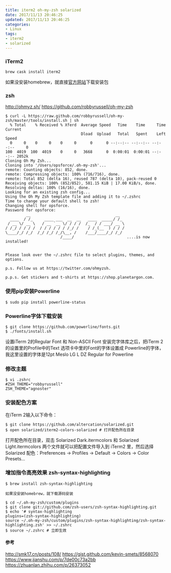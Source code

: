 ```yaml
---
title: iterm2 oh-my-zsh solarized
date: 2017/11/13 20:46:25
updated: 2017/11/13 20:46:25
categories:
- Linux
tags:
- iterm2
- solarized
---
```

### iTerm2
```
brew cask install iterm2
```
如果没安装homebrew，就直接[官方网站](http://iterm2.com/downloads.html)下载安装包

### zsh
http://ohmyz.sh/
https://github.com/robbyrussell/oh-my-zsh
```
$ curl -L https://raw.github.com/robbyrussell/oh-my-zsh/master/tools/install.sh | sh
  % Total    % Received % Xferd  Average Speed   Time    Time     Time  Current
                                 Dload  Upload   Total   Spent    Left  Speed
  0     0    0     0    0     0      0      0 --:--:-- --:--:-- --:--:--     0
100  4019  100  4019    0     0   3668      0  0:00:01  0:00:01 --:--:-- 2052k
Cloning Oh My Zsh...
Cloning into '/Users/opsforce/.oh-my-zsh'...
remote: Counting objects: 852, done.
remote: Compressing objects: 100% (716/716), done.
remote: Total 852 (delta 16), reused 787 (delta 10), pack-reused 0
Receiving objects: 100% (852/852), 581.15 KiB | 17.00 KiB/s, done.
Resolving deltas: 100% (16/16), done.
Looking for an existing zsh config...
Using the Oh My Zsh template file and adding it to ~/.zshrc
Time to change your default shell to zsh!
Changing shell for opsforce.
Password for opsforce:
         __                                     __
  ____  / /_     ____ ___  __  __   ____  _____/ /_
 / __ \/ __ \   / __ `__ \/ / / /  /_  / / ___/ __ \
/ /_/ / / / /  / / / / / / /_/ /    / /_(__  ) / / /
\____/_/ /_/  /_/ /_/ /_/\__, /    /___/____/_/ /_/
                        /____/                       ....is now installed!


Please look over the ~/.zshrc file to select plugins, themes, and options.

p.s. Follow us at https://twitter.com/ohmyzsh.

p.p.s. Get stickers and t-shirts at https://shop.planetargon.com.
```

### 使用pip安装Powerline
```
$ sudo pip install powerline-status
```

### Powerline字体下载安装
```
$ git clone https://github.com/powerline/fonts.git
$ ./fonts/install.sh
```
设置iTerm 2的Regular Font 和 Non-ASCII Font
安装完字体库之后，把iTerm 2的设置里的Profile中的Text 选项卡中里的Font的字体设置成 Powerline的字体，我这里设置的字体是12pt Meslo LG L DZ Regular for Powerline

### 修改主题
```
$ vi .zshrc
#ZSH_THEME="robbyrussell"
ZSH_THEME="agnoster"
```

### 安装配色方案
在iTerm 2输入以下命令：
```
$ git clone https://github.com/altercation/solarized.git
$ open solarized/iterm2-colors-solarized # 打开配色所在目录
```
打开配色所在目录，双击 Solarized Dark.itermcolors 和 Solarized Light.itermcolors 两个文件就可以把配置文件导入到 iTerm2 里，然后选择 Solarized 配色：Preferences -> Profiles -> Default -> Colors -> Color Presets...

### 增加指令高亮效果 zsh-syntax-highlighting
```
$ brew install zsh-syntax-highlighting

如果没安装homebrew，就下载源码安装

$ cd ~/.oh-my-zsh/custom/plugins
$ git clone git://github.com/zsh-users/zsh-syntax-highlighting.git
$ echo '# syntax-highlighting
plugins=(zsh-syntax-highlighting)
source ~/.oh-my-zsh/custom/plugins/zsh-syntax-highlighting/zsh-syntax-highlighting.zsh' >> ~/.zshrc
$ source ~/.zshrc # 立即生效
```

#### 参考
http://smk17.cn/posts/108/
https://gist.github.com/kevin-smets/8568070
https://www.jianshu.com/p/7de00c73a2bb
https://zhuanlan.zhihu.com/p/26373052